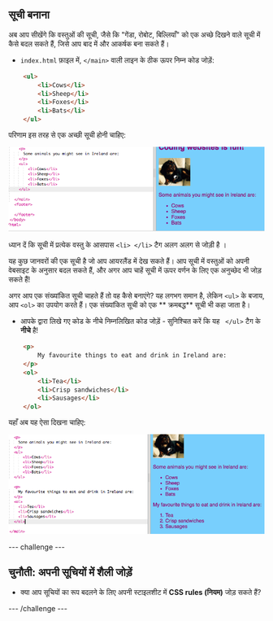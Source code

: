 ## सूची बनाना

अब आप सीखेंगे कि वस्तुओं की सूची, जैसे कि "गेंडा, रोबोट, बिल्लियाँ" को एक अच्छे दिखने वाले सूची में कैसे बदल सकते हैं, जिसे आप बाद में और आकर्षक बना सकते हैं।

- `index.html` फ़ाइल में, `</main>` वाली लाइन के ठीक ऊपर निम्न कोड जोड़ें:

```html
    <ul>
        <li>Cows</li>
        <li>Sheep</li>
        <li>Foxes</li>
        <li>Bats</li>
    </ul>
```

परिणाम इस तरह से एक अच्छी सूची होनी चाहिए:

![अव्यवस्थित सूची](images/egUnorderedList.png)

ध्यान दें कि सूची में प्रत्येक वस्तु के आसपास `<li> </li>` टैग अलग अलग से जोड़ी है ।

यह कुछ जानवरों की एक सूची है जो आप आयरलैंड में देख सकते हैं। आप सूची में वस्तुओं को अपनी वेबसाइट के अनुसार बदल सकते हैं, और अगर आप चाहें सूची में ऊपर वर्णन के लिए एक अनुच्छेद भी जोड़ सकते हैं!

अगर आप एक संख्यांकित सूची चाहते हैं तो वह कैसे बनाएंगे? यह लगभग समान है, लेकिन `<ul>` के बजाय, आप `<ol>` का उपयोग करते हैं। एक संख्यांकित सूची को एक ** क्रमबद्ध** सूची भी कहा जाता है।

- आपके द्वारा लिखे गए कोड के नीचे निम्नलिखित कोड जोड़ें - सुनिश्चित करें कि यह ` </ul>` टैग के **नीचे** है!

```html
    <p>
        My favourite things to eat and drink in Ireland are:
    </p>
    <ol>
        <li>Tea</li>
        <li>Crisp sandwiches</li>
        <li>Sausages</li>
    </ol>
```

यहाँ अब यह ऐसा दिखना चाहिए:

![क्रमबद्ध सूंची](images/egOrderedList.png)

\--- challenge \---

## चुनौती: अपनी सूचियों में शैली जोड़ें

- क्या आप सूचियों का रूप बदलने के लिए अपनी स्टाइलशीट में **CSS rules (नियम)** जोड़ सकते हैं?

\--- /challenge \---